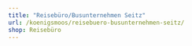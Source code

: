 ```yaml
---
title: "Reisebüro/Busunternehmen Seitz"
url: /koenigsmoos/reisebuero-busunternehmen-seitz/
shop: Reisebüro
---
```

